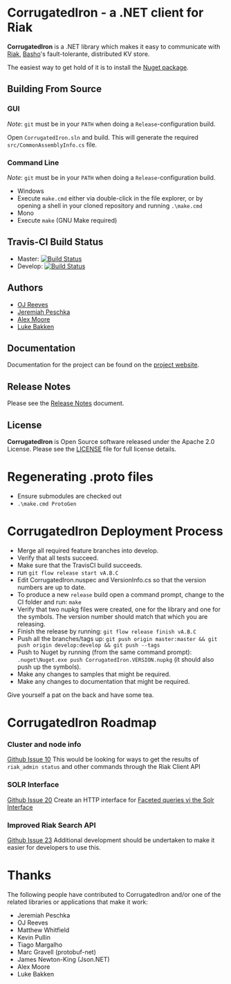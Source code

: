 CorrugatedIron - a .NET client for Riak
=======================================

**CorrugatedIron** is a .NET library which makes it easy to communicate with [Riak](http://riak.basho.com/), [Basho](http://www.basho.com/)'s fault-tolerante, distributed KV store.

The easiest way to get hold of it is to install the [Nuget package](http://www.nuget.org/Packages/CorrugatedIron/).

Building From Source
----------------------

### GUI

*Note*: `git` must be in your `PATH` when doing a `Release`-configuration build.

Open `CorrugatedIron.sln` and build. This will generate the required `src/CommonAssemblyInfo.cs` file.

### Command Line

*Note*: `git` must be in your `PATH` when doing a `Release`-configuration build.

* Windows
 * Execute `make.cmd` either via double-click in the file explorer, or by opening a shell in your cloned repository and running `.\make.cmd`
* Mono
 * Execute `make` (GNU Make required)

Travis-CI Build Status
----------------------

* Master: [![Build Status](https://travis-ci.org/basho-labs/CorrugatedIron.svg?branch=master)](https://travis-ci.org/basho-labs/CorrugatedIron)
* Develop: [![Build Status](https://travis-ci.org/basho-labs/CorrugatedIron.svg?branch=develop)](https://travis-ci.org/basho-labs/CorrugatedIron)

Authors
-------

* [OJ Reeves](http://buffered.io)
* [Jeremiah Peschka](http://facility9.com/)
* [Alex Moore](http://basho.com/)
* [Luke Bakken](http://bakken.io/)

Documentation
-------------

Documentation for the project can be found on the [project website](http://corrugatediron.org/).

Release Notes
-------------

Please see the [Release Notes](RELNOTES.md) document.

License
-------

**CorrugatedIron** is Open Source software released under the Apache 2.0 License. Please see the [LICENSE](LICENSE) file for full license details.

Regenerating .proto files
=========================

* Ensure submodules are checked out
* `.\make.cmd ProtoGen`

CorrugatedIron Deployment Process
=================================

* Merge all required feature branches into develop.
* Verify that all tests succeed.
* Make sure that the TravisCI build succeeds.
* run `git flow release start vA.B.C`
* Edit CorrugatedIron.nuspec and VersionInfo.cs so that the version numbers are up to date.
* To produce a new `release` build open a command prompt, change to the CI folder and run: `make`
* Verify that two nupkg files were created, one for the library and one for the symbols. The version number should match that which you are releasing.
* Finish the release by running: `git flow release finish vA.B.C`
* Push all the branches/tags up: `git push origin master:master && git push origin develop:develop && git push --tags`
* Push to Nuget by running (from the same command prompt): `.nuget\Nuget.exe push CorrugatedIron.VERSION.nupkg` (it should also push up the symbols).
* Make any changes to samples that might be required.
* Make any changes to documentation that might be required.

Give yourself a pat on the back and have some tea.

CorrugatedIron Roadmap
======================

### Cluster and node info
[Github Issue 10](https://github.com/basho-labs/CorrugatedIron/issues/10)
This would be looking for ways to get the results of `riak_admin status` and other commands through the Riak Client API

### SOLR Interface
[Github Issue 20](https://github.com/basho-labs/CorrugatedIron/issues/20)
Create an HTTP interface for [Faceted queries vi the Solr Interface](http://wiki.basho.com/Riak-Search---Querying.html#Faceted-Queries-via-the-Solr-Interface)

### Improved Riak Search API
[Github Issue 23](url:https://github.com/basho-labs/CorrugatedIron/issues/23) Additional development should be undertaken to make it easier for developers to use this.

Thanks
======

The following people have contributed to CorrugatedIron and/or one of the related libraries or applications that make it work:

* Jeremiah Peschka
* OJ Reeves
* Matthew Whitfield
* Kevin Pullin
* Tiago Margalho
* Marc Gravell (protobuf-net)
* James Newton-King (Json.NET)
* Alex Moore
* Luke Bakken
